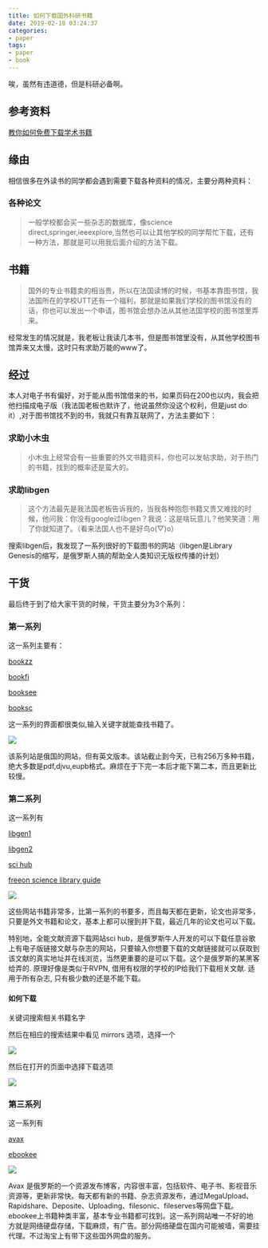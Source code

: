 ```yaml
---
title: 如何下载国外科研书籍
date: 2019-02-18 03:24:37
categories:
- paper
tags:
- paper
- book
---
```

唉，虽然有违道德，但是科研必备啊。

<!--more-->

## 参考资料

[教你如何免费下载学术书籍](https://www.jianshu.com/p/9a2f3fba05a0)

## 缘由

相信很多在外读书的同学都会遇到需要下载各种资料的情况，主要分两种资料：

### 各种论文

>一般学校都会买一些杂志的数据库，像science direct,springer,ieeexplore,当然也可以让其他学校的同学帮忙下载，还有一种方法，那就是可以用我后面介绍的方法下载。

## 书籍
>国外的专业书籍卖的相当贵，所以在法国读博的时候，书基本靠图书馆，我法国所在的学校UTT还有一个福利，那就是如果我们学校的图书馆没有的话，你也可以发出一个申请，图书馆会想办法从其他法国学校的图书馆里弄来。

经常发生的情况就是，我老板让我读几本书，但是图书馆里没有，从其他学校图书馆弄来又太慢，这时只有求助万能的www了。

## 经过

本人对电子书有偏好，对于能从图书馆借来的书，如果页码在200也以内，我会把他扫描成电子版（我法国老板也默许了，他说虽然你没这个权利，但是just do it）,对于图书馆找不到的书，我就只有靠互联网了，方法主要如下：

### 求助小木虫

>小木虫上经常会有一些重要的外文书籍资料，你也可以发帖求助，对于热门的书籍，找到的概率还是蛮大的。

### 求助libgen

>这个方法最先是我法国老板告诉我的，当我各种抱怨书籍又贵又难找的时候，他问我：你没有google过libgen？我说：这是啥玩意儿？他笑笑道：用了你就知道了。（看来法国人也不是好鸟o(▽)o）

搜索libgen后，我发现了一系列很好的下载图书的网站（libgen是Library Genesis的缩写，是俄罗斯人搞的帮助全人类知识无版权传播的计划）

## 干货

最后终于到了给大家干货的时候，干货主要分为3个系列：

### 第一系列

这一系列主要有：

[bookzz](http://bookzz.org/)

[bookfi](http://en.bookfi.org/)

[booksee](http://en.booksee.org/)

[booksc](http://booksc.org/)

这一系列的界面都很类似,输入关键字就能查找书籍了。

![](/images/paper/3_0.png)

该系列站是俄国的网站，但有英文版本。该站截止到今天，已有256万多种书籍，绝大多数是pdf,djvu,eupb格式。麻烦在于下完一本后才能下第二本，而且更新比较慢。

### 第二系列

这一系列有

[libgen1](http://gen.lib.rus.ec/)

[libgen2](http://libgen.io/)

[sci hub](http://www.sci-hub.org/)

[freeon science library guide](http://faith.freeonsciencelibraryguide.com/)

![](/images/paper/3_1.png)

这些网站书籍非常多，比第一系列的书要多，而且每天都在更新，论文也非常多，只要是外文书籍和论文，基本上都可以搜到并下载，最近几年的论文也可以下载。

特别地，全能文献资源下载网站sci hub，是俄罗斯牛人开发的可以下载任意谷歌上有电子版链接文献与杂志的网站，只要输入你想要下载的文献链接就可以获取到该文献的真实地址并在线浏览，当然更重要的是可以下载。这个是俄罗斯的某黑客给弄的. 原理好像是类似于RVPN, 借用有权限的学校的IP给我们下载相关文献. 适用于所有杂志, 只有极少数的还是不能下载。

#### 如何下载

关键词搜索相关书籍名字

然后在相应的搜索结果中看见 mirrors 选项，选择一个

![](/images/paper/3_3.png)

然后在打开的页面中选择下载选项

![](/images/paper/3_4.png)

### 第三系列

这一系列有

[avax](https://avxhm.se/)

[ebookee](https://ebookee.org/)

![](/images/paper/3_2.png)

Avax 是俄罗斯的一个资源发布博客，内容很丰富，包括软件、电子书、影视音乐资源等，更新非常快。每天都有新的书籍、杂志资源发布，通过MegaUpload、Rapidshare、Deposite、Uploading、filesonic、fileserves等网盘下载。ebookee上书籍种类丰富，基本专业书籍都可找到。这一系列网站唯一不好的地方就是网络硬盘存储，下载麻烦，有广告。部分网络硬盘在国内可能被墙，需要挂代理。不过淘宝上有带下这些国外网盘的服务。
